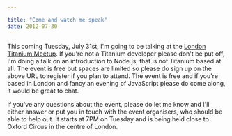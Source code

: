 ```yaml
---

title: "Come and watch me speak"
date: 2012-07-30
---
```


This coming Tuesday, July 31st, I'm going to be talking at the [London Titanium Meetup](http://www.meetup.com/London-Titanium/events/72065822/). If you're not a Titanium developer please don't be put off, I'm doing a talk on an introduction to Node.js, that is not Titanium based at all. The event is free but spaces are limited so please do sign up on the above URL to register if you plan to attend. The event is free and if you're based in London and fancy an evening of JavaScript please do come along, it would be great to chat.

If you've any questions about the event, please do let me know and I'll either answer or put you in touch with the event organisers, who should be able to help out. It starts at 7PM on Tuesday and is being held close to Oxford Circus in the centre of London.
